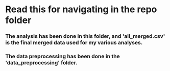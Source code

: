 # Read this for navigating in the repo folder

### The analysis has been done in this folder, and 'all_merged.csv' is the final merged data used for my various analyses.

### The data preprocessing has been done in the 'data_preprocessing' folder.
